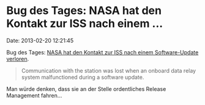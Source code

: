 Bug des Tages: NASA hat den Kontakt zur ISS nach einem \...
===========================================================

Date: 2013-02-20 12:21:45

Bug des Tages: [NASA hat den Kontakt zur ISS nach einem Software-Update
verloren](http://www.space.com/19853-space-station-contact-lost-nasa.html).

> Communication with the station was lost when an onboard data relay
> system malfunctioned during a software update.

Man würde denken, dass sie an der Stelle ordentliches Release Management
fahren\...
